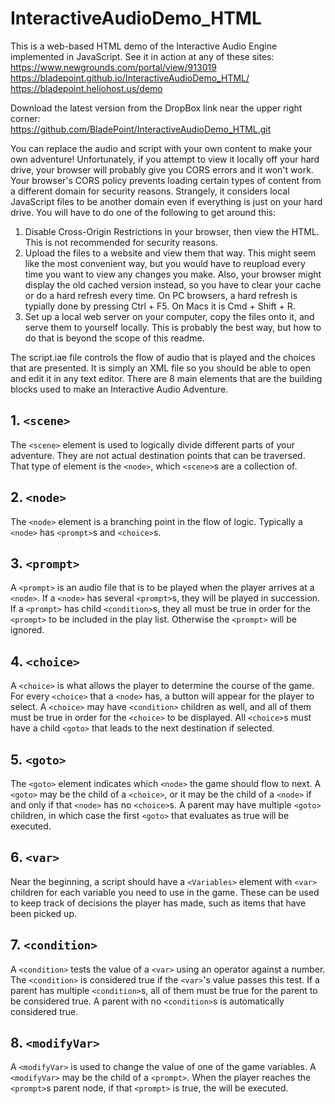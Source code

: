 # InteractiveAudioDemo_HTML
This is a web-based HTML demo of the Interactive Audio Engine implemented in JavaScript. See it in action at any of these sites:  
https://www.newgrounds.com/portal/view/913019  
https://bladepoint.github.io/InteractiveAudioDemo_HTML/  
https://bladepoint.heliohost.us/demo

Download the latest version from the DropBox link near the upper right corner:  
https://github.com/BladePoint/InteractiveAudioDemo_HTML.git  

You can replace the audio and script with your own content to make your own adventure! Unfortunately, if you attempt to view it locally off your hard drive, your browser will probably give you CORS errors and it won't work. Your browser's CORS policy prevents loading certain types of content from a different domain for security reasons. Strangely, it considers local JavaScript files to be another domain even if everything is just on your hard drive. You will have to do one of the following to get around this:
1. Disable Cross-Origin Restrictions in your browser, then view the HTML. This is not recommended for security reasons.
2. Upload the files to a website and view them that way. This might seem like the most convenient way, but you would have to reupload every time you want to view any changes you make. Also, your browser might display the old cached version instead, so you have to clear your cache or do a hard refresh every time. On PC browsers, a hard refresh is typially done by pressing Ctrl + F5. On Macs it is Cmd + Shift + R.
3. Set up a local web server on your computer, copy the files onto it, and serve them to yourself locally. This is probably the best way, but how to do that is beyond the scope of this readme.

The script.iae file controls the flow of audio that is played and the choices that are presented. It is simply an XML file so you should be able to open and edit it in any text editor. There are 8 main elements that are the building blocks used to make an Interactive Audio Adventure.

## 1. `<scene>`
The `<scene>` element is used to logically divide different parts of your adventure. They are not actual destination points that can be traversed. That type of element is the `<node>`, which `<scene>`s are a collection of.

## 2. `<node>`
The `<node>` element is a branching point in the flow of logic. Typically a `<node>` has `<prompt>`s and `<choice>`s.

## 3. `<prompt>`
A `<prompt>` is an audio file that is to be played when the player arrives at a `<node>`. If a `<node>` has several `<prompt>`s, they will be played in succession. If a `<prompt>` has child `<condition>`s, they all must be true in order for the `<prompt>` to be included in the play list. Otherwise the `<prompt>` will be ignored.

## 4. `<choice>`
A `<choice>` is what allows the player to determine the course of the game. For every `<choice>` that a `<node>` has, a button will appear for the player to select. A `<choice>` may have `<condition>` children as well, and all of them must be true in order for the `<choice>` to be displayed. All `<choice>`s must have a child `<goto>` that leads to the next destination if selected.

## 5. `<goto>`
The `<goto>` element indicates which `<node>` the game should flow to next. A `<goto>` may be the child of a `<choice>`, or it may be the child of a `<node>` if and only if that `<node>` has no `<choice>`s. A parent may have multiple `<goto>` children, in which case the first `<goto>` that evaluates as true will be executed.

## 6. `<var>`
Near the beginning, a script should have a `<Variables>` element with `<var>` children for each variable you need to use in the game. These can be used to keep track of decisions the player has made, such as items that have been picked up.

## 7. `<condition>`
 A `<condition>` tests the value of a `<var>` using an operator against a number. The `<condition>` is considered true if the `<var>`'s value passes this test. If a parent has multiple `<condition>`s, all of them must be true for the parent to be considered true. A parent with no `<condition>`s is automatically considered true.

## 8. `<modifyVar>`
A `<modifyVar>` is used to change the value of one of the game variables. A `<modifyVar>` may be the child of a `<prompt>`. When the player reaches the `<prompt>`s parent node, if that `<prompt>` is true, the <modifyVar> will be executed.
